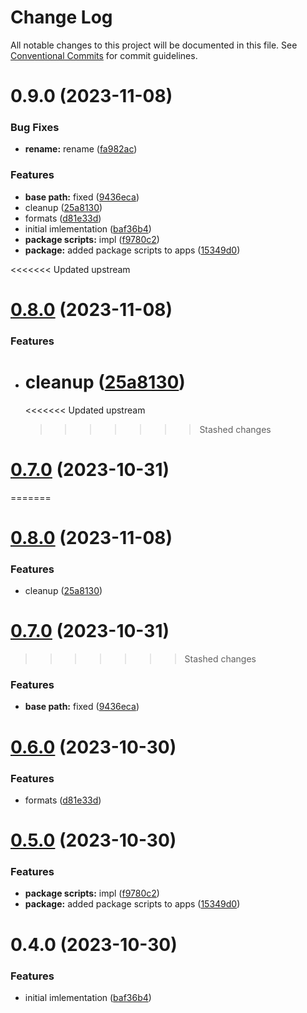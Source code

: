 # Change Log

All notable changes to this project will be documented in this file.
See [Conventional Commits](https://conventionalcommits.org) for commit guidelines.

# 0.9.0 (2023-11-08)

### Bug Fixes

-   **rename:** rename ([fa982ac](https://github.com/paulAlexSerban/prj--reactjs-application-library/commit/fa982ac05c386e2f9563611d754b73bc08b54894))

### Features

-   **base path:** fixed ([9436eca](https://github.com/paulAlexSerban/prj--reactjs-application-library/commit/9436ecafd5addb266153737a53f95922733b9a63))
-   cleanup ([25a8130](https://github.com/paulAlexSerban/prj--reactjs-application-library/commit/25a8130422c707fdf5e8703fd56e3221fc41a462))
-   formats ([d81e33d](https://github.com/paulAlexSerban/prj--reactjs-application-library/commit/d81e33db14d484d87c5c29b249d9d2cbd3a13560))
-   initial imlementation ([baf36b4](https://github.com/paulAlexSerban/prj--reactjs-application-library/commit/baf36b495354b25056270e36f8fe9abea9a9d2a0))
-   **package scripts:** impl ([f9780c2](https://github.com/paulAlexSerban/prj--reactjs-application-library/commit/f9780c2896d185c8adf83f5af0782939e799b430))
-   **package:** added package scripts to apps ([15349d0](https://github.com/paulAlexSerban/prj--reactjs-application-library/commit/15349d0e3d3eac4222a99a42b28d4d67b764557f))

<<<<<<< Updated upstream

# [0.8.0](https://github.com/paulAlexSerban/prj--reactjs-component-lib/compare/@prj--reactjs-component-lib/hangman-app@0.7.0...@prj--reactjs-component-lib/hangman-app@0.8.0) (2023-11-08)

### Features

-   # cleanup ([25a8130](https://github.com/paulAlexSerban/prj--reactjs-component-lib/commit/25a8130422c707fdf5e8703fd56e3221fc41a462))
    <<<<<<< Updated upstream
    > > > > > > > Stashed changes

# [0.7.0](https://github.com/paulAlexSerban/prj--reactjs-component-lib/compare/@prj--reactjs-component-lib/hangman-app@0.6.0...@prj--reactjs-component-lib/hangman-app@0.7.0) (2023-10-31)

=======

# [0.8.0](https://github.com/paulAlexSerban/prj--reactjs-application-library/compare/@prj--reactjs-application-library/hangman-app@0.7.0...@prj--reactjs-application-library/hangman-app@0.8.0) (2023-11-08)

### Features

-   cleanup ([25a8130](https://github.com/paulAlexSerban/prj--reactjs-application-library/commit/25a8130422c707fdf5e8703fd56e3221fc41a462))

# [0.7.0](https://github.com/paulAlexSerban/prj--reactjs-application-library/compare/@prj--reactjs-application-library/hangman-app@0.6.0...@prj--reactjs-application-library/hangman-app@0.7.0) (2023-10-31)

> > > > > > > Stashed changes

### Features

-   **base path:** fixed ([9436eca](https://github.com/paulAlexSerban/prj--reactjs-application-library/commit/9436ecafd5addb266153737a53f95922733b9a63))

# [0.6.0](https://github.com/paulAlexSerban/prj--reactjs-application-library/compare/@prj--reactjs-application-library/hangman-app@0.5.0...@prj--reactjs-application-library/hangman-app@0.6.0) (2023-10-30)

### Features

-   formats ([d81e33d](https://github.com/paulAlexSerban/prj--reactjs-application-library/commit/d81e33db14d484d87c5c29b249d9d2cbd3a13560))

# [0.5.0](https://github.com/paulAlexSerban/prj--reactjs-application-library/compare/@prj--reactjs-application-library/hangman-app@0.4.0...@prj--reactjs-application-library/hangman-app@0.5.0) (2023-10-30)

### Features

-   **package scripts:** impl ([f9780c2](https://github.com/paulAlexSerban/prj--reactjs-application-library/commit/f9780c2896d185c8adf83f5af0782939e799b430))
-   **package:** added package scripts to apps ([15349d0](https://github.com/paulAlexSerban/prj--reactjs-application-library/commit/15349d0e3d3eac4222a99a42b28d4d67b764557f))

# 0.4.0 (2023-10-30)

### Features

-   initial imlementation ([baf36b4](https://github.com/paulAlexSerban/prj--reactjs-application-library/commit/baf36b495354b25056270e36f8fe9abea9a9d2a0))
